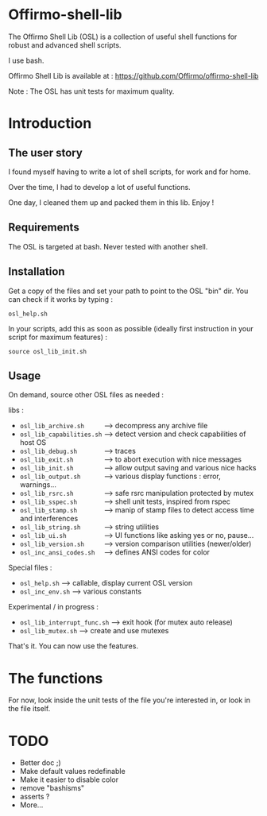 Offirmo-shell-lib
=================

The Offirmo Shell Lib (OSL) is a collection of useful shell functions for robust and advanced shell scripts.

I use bash.

Offirmo Shell Lib is available at : https://github.com/Offirmo/offirmo-shell-lib

Note : The OSL has unit tests for maximum quality.

Introduction 
============

The user story
--------------
I found myself having to write a lot of shell scripts, for work and for home.

Over the time, I had to develop a lot of useful functions.

One day, I cleaned them up and packed them in this lib. Enjoy !

Requirements
------------
The OSL is targeted at bash. Never tested with another shell.

Installation
------------
Get a copy of the files and set your path to point to the OSL "bin" dir.
You can check if it works by typing :

 `osl_help.sh`
 
In your scripts, add this as soon as possible (ideally first instruction in your script for maximum features) :

 `source osl_lib_init.sh`

Usage
-----

On demand, source other OSL files as needed :

libs :
- `osl_lib_archive.sh     `  --> decompress any archive file
- `osl_lib_capabilities.sh`  --> detect version and check capabilities of host OS
- `osl_lib_debug.sh       `  --> traces
- `osl_lib_exit.sh        `  --> to abort execution with nice messages
- `osl_lib_init.sh        `  --> allow output saving and various nice hacks
- `osl_lib_output.sh      `  --> various display functions : error, warnings...
- `osl_lib_rsrc.sh        `  --> safe rsrc manipulation protected by mutex
- `osl_lib_sspec.sh       `  --> shell unit tests, inspired from rspec
- `osl_lib_stamp.sh       `  --> manip of stamp files to detect access time and interferences
- `osl_lib_string.sh      `  --> string utilities
- `osl_lib_ui.sh          `  --> UI functions like asking yes or no, pause...
- `osl_lib_version.sh     `  --> version comparison utilities (newer/older)
- `osl_inc_ansi_codes.sh  `  --> defines ANSI codes for color

Special files :
- `osl_help.sh`  --> callable, display current OSL version
- `osl_inc_env.sh`  --> various constants

Experimental / in progress :
- `osl_lib_interrupt_func.sh`  --> exit hook (for mutex auto release)
- `osl_lib_mutex.sh`  --> create and use mutexes

  
That's it. You can now use the features.


The functions
=============
For now, look inside the unit tests of the file you're interested in, or look in the file itself.

TODO
====

- Better doc ;)
- Make default values redefinable
- Make it easier to disable color
- remove "bashisms"
- asserts ?
- More...
